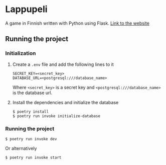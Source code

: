 # Lappupeli

A game in Finnish written with Python using Flask.
[Link to the website](https://lappupeli.motsgar.fi/)

## Running the project

### Initialization

1. Create a `.env` file and add the following lines to it

   ```
   SECRET_KEY=<secret_key>
   DATABASE_URL=<postgresql:///database_name>
   ```

   Where `<secret_key>` is a secret key and `<postgresql:///database_name>` is the database url.

2. Install the dependencies and initialize the database
   ```
   $ poetry install
   $ poetry run invoke initialize-database
   ```

### Running the project

```
$ poetry run invoke dev
```

Or alternatively

```
$ poetry run invoke start
```

